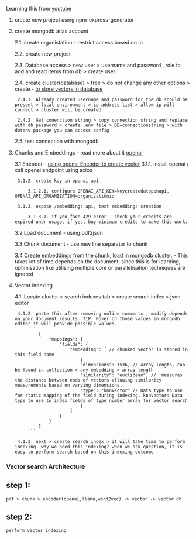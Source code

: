 Learning this from [youtube](https://www.youtube.com/watch?v=Tx_k1M9QuqM&t=351s)
1. create new project using npm-express-generator
2. create mongodb atlas account

    2.1. create organistation - restrict access based on ip

    2.2. create new project

    2.3. Database access >  new user > username and password , role to add and read items from db > create user

    2.4. create cluster(database) > free > do not change any other options > create - [to store vectors in database](#step-1)

        2.4.1. Already created username and password for the db should be present > local environment > ip address list > allow ip will connect > cluster will be created

        2.4.2. Get conenction string > copy connection string and replace with db password > create .env file > DB=connectionstring > with dotenv package you can access config

    2.5. test connection with mongodb

3. Chunks and Embeddings - read more about it [openai](https://platform.openai.com/docs/guides/embeddings)

    3.1 Encoder - [using openai Encoder to create vector](#step-1)
        3.1.1. install openai / call openai endpoint using axios

        3.1.2. create key in openai api

            3.1.2.1. configure OPENAI_API_KEY=keycreatedatopenapi, OPENAI_API_ORGANIZATION=organizationid

        3.1.3. expose /embeddings api, test embeddings creation

            3.1.3.1. if you face 429 error - check your credits are expired undr usage. if yes, buy minimum credits to make this work.
    
    3.2 Load document - using pdf2json
    
    3.3 Chunk document - use new line separator to chunk

    3.4 Create embeddings from the chunk, load in mongodb cluster. - This takes lot of time depends on the document, since this is for learning, optimisation like utilising multiple core or parallelisation techniques are ignored

4. Vector indexing

    4.1. Locate cluster > search indexes tab > create search index > json editor

        4.1.2. paste this after removing online comments , modify depends on your document results. TIP: Hover on those values in mongodb editor it will provide possible values.
            ```
                {
                    "mappings": {
                        "fields": {
                            "embedding": [ // chunked vector is stored in this field name
                                {
                                "dimensions": 1536, // array length, can be found in collection > any embedding > array length
                                "similarity": "euclidean", //  measures the distance between ends of vectors allowing similarity measurements based on varying dimensions. 
                                "type": "knnVector" // Data type to use for static mapping of the field during indexing. knnVector: Data type to use to index fields of type number array for vector search
                                }
                            ]
                        }
                    }
                }
            ```

        4.1.3. next > create search index > it will take time to perform indexing. why we need this indexing? when we ask question, it is easy to perform search based on this indexing outcome


### Vector search Architecture

## step 1:
    pdf > chunk > encoder(openai,llama,word2vec) -> vector -> vector db
## step 2:
    perform vector indexing
    
